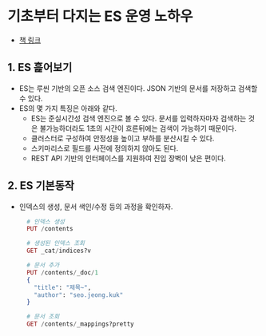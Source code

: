 # 기초부터 다지는 ES 운영 노하우

- [책 링크](https://www.yes24.com/Product/Goods/96520155)

## 1. ES 흝어보기

- ES는 루씬 기반의 오픈 소스 검색 엔진이다. JSON 기반의 문서를 저장하고 검색할 수 있다.
- ES의 몇 가지 특징은 아래와 같다.
  - ES는 준실시간성 검색 엔진으로 볼 수 있다. 문서를 입력하자마자 검색하는 것은 불가능하더라도 1초의 시간이 흐른뒤에는 검색이 가능하기 때문이다.
  - 클러스터로 구성하여 안정성을 높이고 부하를 분산시킬 수 있다.
  - 스키마리스로 필드를 사전에 정의하지 않아도 된다.
  - REST API 기반의 인터페이스를 지원하여 진입 장벽이 낮은 편이다.

## 2. ES 기본동작

- 인덱스의 생성, 문서 색인/수정 등의 과정을 확인하자.

  ```Elixir
    # 인덱스 생성
    PUT /contents

    # 생성된 인덱스 조회
    GET _cat/indices?v

    # 문서 추가
    PUT /contents/_doc/1
    {
      "title": "제목~",
      "author": "seo.jeong.kuk"
    }

    # 문서 조회
    GET /contents/_mappings?pretty
  ```
